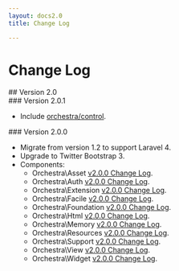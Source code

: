 ```yaml
---
layout: docs2.0
title: Change Log

---
```


# Change Log

<section id="v2.0">
## Version 2.0

<article id="v2.0.1">
### Version 2.0.1

* Include [orchestra/control](https://github.com/orchestra/control).

</article>

<article id="v2.0.0">
### Version 2.0.0

* Migrate from version 1.2 to support Laravel 4.
* Upgrade to Twitter Bootstrap 3.
* Components:
  * Orchestra\Asset [v2.0.0 Change Log](/docs/2.0/components/asset/changes/#v2.0.0).
  * Orchestra\Auth [v2.0.0 Change Log](/docs/2.0/components/auth/changes/#v2.0.0).
  * Orchestra\Extension [v2.0.0 Change Log](/docs/2.0/components/extension/changes/#v2.0.0).
  * Orchestra\Facile [v2.0.0 Change Log](/docs/2.0/components/facile/changes/#v2.0.0).
  * Orchestra\Foundation [v2.0.0 Change Log](/docs/2.0/components/foundation/changes/#v2.0.0).
  * Orchestra\Html [v2.0.0 Change Log](/docs/2.0/components/html/changes/#v2.0.0).
  * Orchestra\Memory [v2.0.0 Change Log](/docs/2.0/components/memory/changes/#v2.0.0).
  * Orchestra\Resources [v2.0.0 Change Log](/docs/2.0/components/resources/changes/#v2.0.0).
  * Orchestra\Support [v2.0.0 Change Log](/docs/2.0/components/support/changes/#v2.0.0).
  * Orchestra\View [v2.0.0 Change Log](/docs/2.0/components/view/changes/#v2.0.0).
  * Orchestra\Widget [v2.0.0 Change Log](/docs/2.0/components/widget/changes/#v2.0.0).

</article>

</section>


